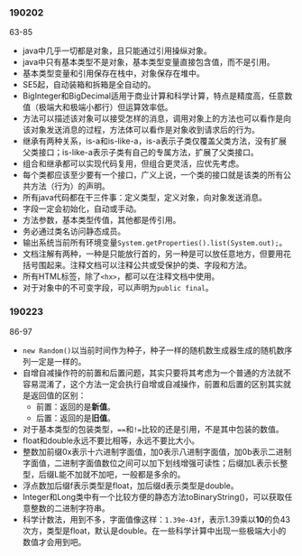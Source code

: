 ### 190202

63-85

* java中几乎一切都是对象，且只能通过引用操纵对象。
* java中只有基本类型不是对象，基本类型变量直接包含值，而不是引用。
* 基本类型变量和引用保存在栈中，对象保存在堆中。
* SE5起，自动装箱和拆箱是全自动的。
* BigInteger和BigDecimal适用于商业计算和科学计算，特点是精度高，任意数值（极端大和极端小都行）但运算效率低。
* 方法可以描述该对象可以接受怎样的消息，调用对象上的方法也可以看作是向该对象发送消息的过程，方法体可以看作是对象收到请求后的行为。
* 继承有两种关系，is-a和is-like-a，is-a表示子类仅覆盖父类方法，没有扩展父类接口；is-like-a表示子类有自己的专属方法，扩展了父类接口。
* 组合和继承都可以实现代码复用，但组合更灵活，应优先考虑。
* 每个类都应该至少要有一个接口，广义上说，一个类的接口就是该类的所有公共方法（行为）的声明。
* 所有java代码都在干三件事：定义类型，定义对象，向对象发送消息。
* 字段一定会初始化，自动或手动。
* 方法参数，基本类型传值，其他都是传引用。
* 务必通过类名访问静态成员。
* 输出系统当前所有环境变量`System.getProperties().list(System.out);`。
* 文档注解有两种，一种是只能放行首的，另一种是可以放任意地方，但要用花括号围起来。注释文档可以注释公共或受保护的类、字段和方法。
* 所有HTML标签，除了`<hx>`，都可以在注释文档中使用。
* 对于对象中的不可变字段，可以声明为`public final`。

### 190223

86-97

* `new Random()`以当前时间作为种子，种子一样的随机数生成器生成的随机数序列一定是一样的。
* 自增自减操作符的前置和后置问题，其实只要将其考虑为一个普通的方法就不容易混淆了，这个方法一定会执行自增或自减操作，前置和后置的区别其实就是返回值的区别：
  * 前置：返回的是**新值**。
  * 后置：返回的是**旧值**。
* 对于基本类型的包装类型，`==`和`!=`比较的还是引用，不是其中包装的数值。
* float和double永远不要比相等，永远不要比大小。
* 整数加前缀0x表示十六进制字面值，加0表示八进制字面值，加0b表示二进制字面值，二进制字面值数位之间可以加下划线增强可读性；后缀加L表示长整型，后缀L能不加就不加吧，一般都是多余的。
* 浮点数加后缀f表示类型是float，加后缀d表示类型是double。
* Integer和Long类中有一个比较方便的静态方法toBinaryString()，可以获取任意整数的二进制字符串。
* 科学计数法，用到不多，字面值像这样：`1.39e-43f`，表示1.39乘以**10**的负43次方，类型是float，默认是double。在一些科学计算中出现一些极端大小的数值才会用到吧。